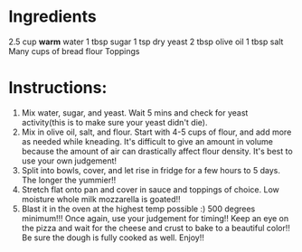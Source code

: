 # Ingredients
2.5 cup **warm** water
1 tbsp sugar
1 tsp dry yeast
2 tbsp olive oil
1 tbsp salt
Many cups of bread flour
Toppings
# Instructions:
1. Mix water, sugar, and yeast. Wait 5 mins and check for yeast activity(this is to make sure your yeast didn't die).
2. Mix in olive oil, salt, and flour. Start with 4-5 cups of flour, and add more as needed while kneading. It's difficult to give an amount in volume because the amount of air can drastically affect flour density. It's best to use your own judgement!
3. Split into bowls, cover, and let rise in fridge for a few hours to 5 days. The longer the yummier!!
4. Stretch flat onto pan and cover in sauce and toppings of choice. Low moisture whole milk mozzarella is goated!!
5. Blast it in the oven at the highest temp possible :) 500 degrees minimum!!! Once again, use your judgement for timing!! Keep an eye on the pizza and wait for the cheese and crust to bake to a beautiful color!! Be sure the dough is fully cooked as well. Enjoy!! 